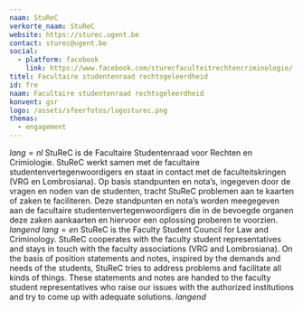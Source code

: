```yaml
---
naam: StuReC
verkorte_naam: StuReC
website: https://sturec.ugent.be
contact: sturec@ugent.be
social:
  - platform: facebook
    link: https://www.facebook.com/sturecfaculteitrechtencriminologie/
titel: Facultaire studentenraad rechtsgeleerdheid
id: fre
naam: Facultaire studentenraad rechtsgeleerdheid
konvent: gsr
logo: /assets/sfeerfotos/logosturec.png
themas:
  - engagement
---
```

$lang=nl$ 
StuReC is de Facultaire Studentenraad voor Rechten en Crimiologie. StuReC werkt samen met de facultaire studentenvertegenwoordigers en staat in contact met de faculteitskringen (VRG en Lombrosiana). Op basis standpunten en nota’s, ingegeven door de vragen en noden van de studenten, tracht StuReC problemen aan te kaarten of zaken te faciliteren. Deze standpunten en nota’s worden meegegeven aan de facultaire studentenvertegenwoordigers die in de bevoegde organen deze zaken aankaarten en hiervoor een oplossing proberen te voorzien. 
$langend$ 
$lang=en$ 
StuReC is the Faculty Student Council for Law and Criminology. StuReC cooperates with the faculty student representatives and stays in touch with the faculty associations (VRG and Lombrosiana). On the basis of position statements and notes, inspired by the demands and needs of the students, StuReC tries to address problems and facilitate all kinds of things. These statements and notes are handed to the faculty student representatives who raise our issues with the authorized institutions and try to come up with adequate solutions. 
$langend$
